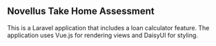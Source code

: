 ## Novellus Take Home Assessment

This is a Laravel application that includes a loan calculator feature. The application uses Vue.js for rendering views and DaisyUI for styling.
